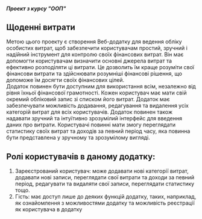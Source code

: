 ##### Проект з курсу "ООП" 
## Щоденні витрати
Метою цього проекту є створення Веб-додатку для ведення обліку особистих витрат, щоб забезпечити користувачам простий, зручний і надійний інструмент для контролю своїх фінансових витрат. Він має допомогти користувачам визначити основні джерела витрат та ефективно розподіляти ці витрати. Це дозволить їм краще розуміти свої фінансови витрати та здійснювати розумніші фінансові рішення, що допоможе їм досягти своїх фінансових цілей.  
Додаток повинен бути доступним для використання всім, незалежно від рівня їхньої фінансової грамотності. Кожен користувач має мати свій окремий обліковий запис зі списком його витрат. Додаток має забезпечувати можливість додавання, редагування та видалення усіх категорій витрат для всіх користувачів. Додаток повинен також надавати зручний та інтуїтивно зрозумілий інтерфейс для введення даних про витрати. Користувачі повинні мати змогу переглядати статистику своїх витрат та доходів за певний період часу, яка повинна бути представлена у зручному та зрозумілому вигляді.

## Ролі користувачів в даному додатку:
1.	Зареєстрований користувач: може додавати нові категорії витрат, додавати нові записи, переглядати свої витрати та доходи за певний період, редагувати та видаляти свої записи, переглядати статистику тощо.
2.	Гість: має доступ лише до деяких функцій додатку, таких, наприклад, як ознайомлення з можливостями додатку та можливість реєстрації як користувача в додатку
